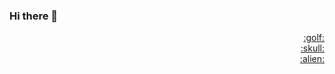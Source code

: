 ### Hi there 👋

<!--
**cylmat/cylmat** is a ✨ _special_ ✨ repository because its `README.md` (this file) appears on your GitHub profile.

Here are some ideas to get you started:

- 🔭 I’m currently working on ...
- 🌱 I’m currently learning ...
- 👯 I’m looking to collaborate on ...
- 🤔 I’m looking for help with ...
- 💬 Ask me about ...
- 📫 How to reach me: ...
- 😄 Pronouns: ...
- ⚡ Fun fact: ...
-->

<div align="right">
  <a href="https://www.code.golf" target="_blank">:golf:</a><br/>
  <a href="https://www.root-me.org" target="_blank">:skull:</a><br/>
  <a href="https://www.vimgolf.com/" target="_blank">:alien:</a>
</div>
